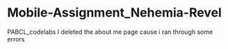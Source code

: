 # Mobile-Assignment_Nehemia-Revel

PABCL_codelabs
I deleted the about me page cause i ran through some errors

